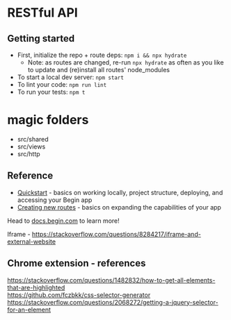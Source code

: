 # RESTful API


## Getting started
- First, initialize the repo + route deps: `npm i && npx hydrate`
  - Note: as routes are changed, re-run `npx hydrate` as often as you like to update and (re)install all routes' node_modules
- To start a local dev server: `npm start`
- To lint your code: `npm run lint`
- To run your tests: `npm t`

# magic folders

- src/shared
- src/views
- src/http


## Reference
- [Quickstart](https://docs.begin.com/en/getting-started/quickstart/) - basics on working locally, project structure, deploying, and accessing your Begin app
- [Creating new routes](https://docs.begin.com/en/functions/creating-new-functions) - basics on expanding the capabilities of your app

Head to [docs.begin.com](https://docs.begin.com/) to learn more!

Iframe - https://stackoverflow.com/questions/8284217/iframe-and-external-website

## Chrome extension - references

https://stackoverflow.com/questions/1482832/how-to-get-all-elements-that-are-highlighted  
https://github.com/fczbkk/css-selector-generator  
https://stackoverflow.com/questions/2068272/getting-a-jquery-selector-for-an-element

